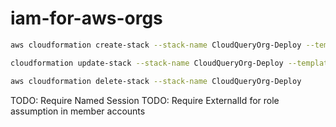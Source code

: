 # iam-for-aws-orgs




``` bash
aws cloudformation create-stack --stack-name CloudQueryOrg-Deploy --template-body file://./template.yml  --capabilities CAPABILITY_NAMED_IAM --parameters ParameterKey=OrganizationUnitList,ParameterValue=<ROOT_ORG_ID>
```


``` bash
cloudformation update-stack --stack-name CloudQueryOrg-Deploy --template-body file://./template.yml  --capabilities CAPABILITY_NAMED_IAM --parameters ParameterKey=OrganizationUnitList,ParameterValue=<ROOT_ORG_ID> 
```

``` bash
aws cloudformation delete-stack --stack-name CloudQueryOrg-Deploy
```

TODO: Require Named Session
TODO: Require ExternalId for role assumption in member accounts